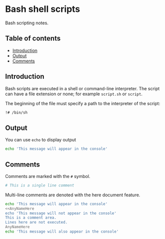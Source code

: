 # Bash shell scripts<!-- omit in toc -->

Bash scripting notes.

## Table of contents<!-- omit in toc -->

- [Introduction](#introduction)
- [Output](#output)
- [Comments](#comments)

## Introduction

Bash scripts are executed in a shell or command-line interpreter. The script can have a file extension or none; for example `script.sh` or `script`.

The beginning of the file must specify a path to the interpreter of the script:

```sh
!# /bin/sh
```

## Output

You can use `echo` to display output

```sh
echo 'This message will appear in the console'
```

## Comments

Comments are marked with the `#` symbol.

```sh
# This is a single line comment
```

Multi-line comments are denoted with the here document feature.

```sh
echo 'This message will appear in the console'
<<AnyNameHere
echo 'This message will not appear in the console'
This is a comment area.
Lines here are not executed.
AnyNameHere
echo 'This message will also appear in the console'
```
